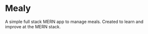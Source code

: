 # Mealy

A simple full stack MERN app to manage meals. Created to learn and improve at the MERN stack.
